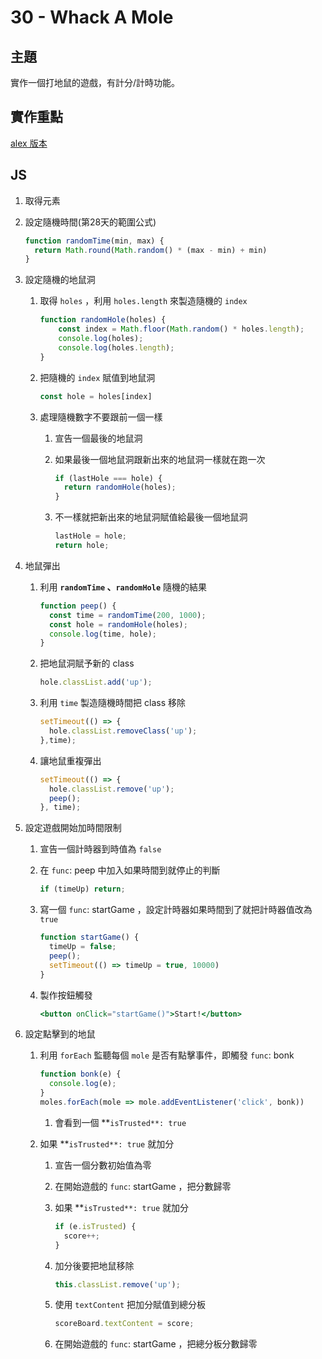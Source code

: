 # 30 - Whack A Mole

## 主題
實作一個打地鼠的遊戲，有計分/計時功能。

## 實作重點

[alex 版本](https://codepen.io/achen224/pen/NWPaadG)

## JS

1. 取得元素
2. 設定隨機時間(第28天的範圍公式)
    
    ```jsx
    function randomTime(min, max) {
      return Math.round(Math.random() * (max - min) + min)
    }
    ```
    
3. 設定隨機的地鼠洞
    1. 取得 `holes` ，利用 `holes.length` 來製造隨機的 `index`
        
        ```jsx
        function randomHole(holes) {
        	const index = Math.floor(Math.random() * holes.length);
        	console.log(holes);
        	console.log(holes.length);
        }
        ```
        
    2. 把隨機的 `index` 賦值到地鼠洞
        
        ```jsx
        const hole = holes[index]
        ```
        
    3. 處理隨機數字不要跟前一個一樣
        1. 宣告一個最後的地鼠洞
        2. 如果最後一個地鼠洞跟新出來的地鼠洞一樣就在跑一次
            
            ```jsx
            if (lastHole === hole) {
              return randomHole(holes);
            }
            ```
            
        3. 不一樣就把新出來的地鼠洞賦值給最後一個地鼠洞
            
            ```jsx
            lastHole = hole;
            return hole;
            ```
            
4. 地鼠彈出
    1. 利用 **`randomTime` 、`randomHole`** 隨機的結果
        
        ```jsx
        function peep() {
          const time = randomTime(200, 1000);
          const hole = randomHole(holes);
          console.log(time, hole);
        }
        ```
        
    2. 把地鼠洞賦予新的 class
        
        ```jsx
        hole.classList.add('up');
        ```
        
    3. 利用 `time` 製造隨機時間把 class 移除
        
        ```jsx
        setTimeout(() => {
          hole.classList.removeClass('up');
        },time); 
        ```
        
    4. 讓地鼠重複彈出
        
        ```jsx
        setTimeout(() => {
          hole.classList.remove('up');
          peep();
        }, time);
        ```
        
5. 設定遊戲開始加時間限制
    1. 宣告一個計時器到時值為 `false`
    2. 在 `func`: peep 中加入如果時間到就停止的判斷
        
        ```jsx
        if (timeUp) return;
        ```
        
    3. 寫一個 `func`: startGame ，設定計時器如果時間到了就把計時器值改為 `true`
        
        ```jsx
        function startGame() {
          timeUp = false;
          peep();
          setTimeout(() => timeUp = true, 10000)
        }
        ```
        
    4. 製作按鈕觸發
        
        ```jsx
        <button onClick="startGame()">Start!</button>
        ```
        
6. 設定點擊到的地鼠
    1. 利用 `forEach` 監聽每個 `mole` 是否有點擊事件，即觸發 `func`: bonk
        
        ```jsx
        function bonk(e) {
          console.log(e);
        }
        moles.forEach(mole => mole.addEventListener('click', bonk))
        ```
        
        1. 會看到一個 **`isTrusted**: true`
    2. 如果 **`isTrusted**: true` 就加分
        1. 宣告一個分數初始值為零
        2. 在開始遊戲的 `func`: startGame ，把分數歸零
        3. 如果 **`isTrusted**: true` 就加分
            
            ```jsx
            if (e.isTrusted) {
              score++;
            }
            ```
            
        4. 加分後要把地鼠移除
            
            ```jsx
            this.classList.remove('up');
            ```
            
        5. 使用 `textContent` 把加分賦值到總分板
            
            ```jsx
            scoreBoard.textContent = score;
            ```
            
        6. 在開始遊戲的 `func`: startGame ，把總分板分數歸零